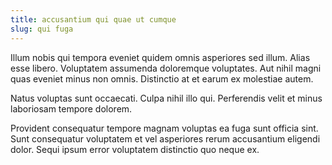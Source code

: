 ```yaml
---
title: accusantium qui quae ut cumque
slug: qui fuga
---
```


Illum nobis qui tempora eveniet quidem omnis asperiores sed illum. Alias esse libero. Voluptatem assumenda doloremque voluptates. Aut nihil magni quas eveniet minus non omnis. Distinctio at et earum ex molestiae autem.

Natus voluptas sunt occaecati. Culpa nihil illo qui. Perferendis velit et minus laboriosam tempore dolorem.

Provident consequatur tempore magnam voluptas ea fuga sunt officia sint. Sunt consequatur voluptatem et vel asperiores rerum accusantium eligendi dolor. Sequi ipsum error voluptatem distinctio quo neque ex.
